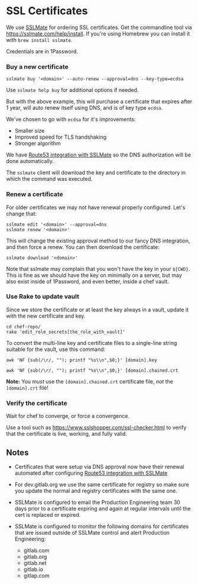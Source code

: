 # SSL Certificates

We use [SSLMate] for ordering SSL certificates. Get the commandline tool via
https://sslmate.com/help/install. If you're using Homebrew you can install it with `brew install sslmate`.

Credentials are in 1Password.

### Buy a new certificate

```
sslmate buy '<domain>' --auto-renew --approval=dns --key-type=ecdsa
```

Use `sslmate help buy` for additional options if needed.

But with the above example, this will purchase a certificate that expires after
1 year, will auto renew itself using DNS, and is of key type `ecdsa`.

We've chosen to go with `ecdsa` for it's improvements:
* Smaller size
* Improved speed for TLS handshaking
* Stronger algorithm

We have [Route53 integration with SSLMate](https://sslmate.com/account/integrations/add/aws)
so the DNS authorization will be done automatically.

The `sslmate` client will download the key and certificate to the directory in
which the command was executed.

### Renew a certificate

For older certificates we may not have renewal properly configured.  Let's
change that:
```
sslmate edit '<domain>' --approval=dns
sslmate renew '<domain>'
```

This will change the existing approval method to our fancy DNS integration, and
then force a renew.  You can then download the certificate:
```
sslmate download '<domain>'
```

Note that sslmate may complain that you won't have the key in your `${CWD}`.
This is fine as we should have the key on minimally on a server, but may also
exist inside of 1Password, and even better, inside a chef vault.

### Use Rake to update vault

Since we store the certificate or at least the key always in a vault, update it with the new certificate and key.

```
cd chef-repo/
rake 'edit_role_secrets[the_role_with_vault]'
```

To convert the multi-line key and certificate files to a single-line string
suitable for the vault, use this command:

```
awk 'NF {sub(/\r/, ""); printf "%s\\n",$0;}' [domain].key

awk 'NF {sub(/\r/, ""); printf "%s\\n",$0;}' [domain].chained.crt
```

**Note:** You _must_ use the `[domain].chained.crt` certificate file, _not_ the
`[domain].crt` file!

### Verify the certificate

Wait for chef to converge, or force a convergence.

Use a tool such as <https://www.sslshopper.com/ssl-checker.html> to verify that
the certificate is live, working, and fully valid.

## Notes

* Certificates that were setup via DNS approval now have their renewal automated
  after configuring [Route53 integration with SSLMate](https://sslmate.com/account/integrations/add/aws)

* For dev.gitlab.org we use the same certificate for registry so make sure you
  update the normal and registry certificates with the same one.

* SSLMate is configured to email the Production Engineering team 30 days prior
  to a certificate expiring and again at regular intervals until the cert is
  replaced or expired.

* SSLMate is configured to monitor the following domains for certificates that 
  are issued outside of SSLMate control and alert Production Engineering:
  * gitlab.com
  * gitlab.org
  * gitlab.net
  * gitlab.io
  * gitlap.com

[SSLMate]: https://sslmate.com/
